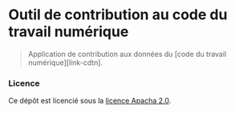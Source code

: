 # Outil de contribution au code du travail numérique

> Application de contribution aux données du [code du travail numérique][link-cdtn].

### Licence

Ce dépôt est licencié sous la [licence Apacha 2.0][link-license].

[link-license]: https://github.com/SocialGouv/code-du-travail-backoffice/blob/master/LICENSE
